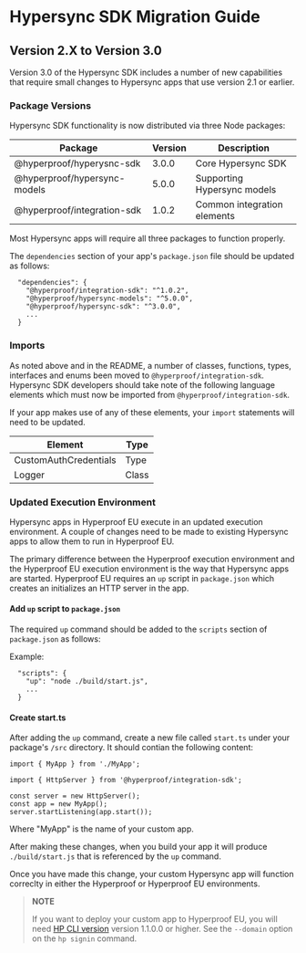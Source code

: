 # Hypersync SDK Migration Guide

## Version 2.X to Version 3.0

Version 3.0 of the Hypersync SDK includes a number of new capabilities that
require small changes to Hypersync apps that use version 2.1 or earlier.

### Package Versions

Hypersync SDK functionality is now distributed via three Node packages:

| Package                      | Version | Description                 |
| ---------------------------- | ------- | --------------------------- |
| @hyperproof/hyperysnc-sdk    | 3.0.0   | Core Hypersync SDK          |
| @hyperproof/hypersync-models | 5.0.0   | Supporting Hypersync models |
| @hyperproof/integration-sdk  | 1.0.2   | Common integration elements |

Most Hypersync apps will require all three packages to function properly.

The `dependencies` section of your app's `package.json` file should be updated as follows:

```
  "dependencies": {
    "@hyperproof/integration-sdk": "^1.0.2",
    "@hyperproof/hypersync-models": "^5.0.0",
    "@hyperproof/hypersync-sdk": "^3.0.0",
    ...
  }
```

### Imports

As noted above and in the README, a number of classes, functions, types, interfaces and enums
been moved to `@hyperproof/integration-sdk`. Hypersync SDK developers should take note of the
following language elements which must now be imported from `@hyperproof/integration-sdk`.

If your app makes use of any of these elements, your `import` statements will need to be updated.

| Element               | Type  |
| --------------------- | ----- |
| CustomAuthCredentials | Type  |
| Logger                | Class |

### Updated Execution Environment

Hypersync apps in Hyperproof EU execute in an updated execution environment. A couple of
changes need to be made to existing Hypersync apps to allow them to run in Hyperproof EU.

The primary difference between the Hyperproof execution environment and the Hyperproof EU
execution environment is the way that Hypersync apps are started. Hyperproof EU requires
an `up` script in `package.json` which creates an initializes an HTTP server in the app.

#### Add `up` script to `package.json`

The required `up` command should be added to the `scripts` section of `package.json` as follows:

Example:

```
  "scripts": {
    "up": "node ./build/start.js",
    ...
  }
```

#### Create start.ts

After adding the `up` command, create a new file called `start.ts` under your package's
`/src` directory. It should contian the following content:

```
import { MyApp } from './MyApp';

import { HttpServer } from '@hyperproof/integration-sdk';

const server = new HttpServer();
const app = new MyApp();
server.startListening(app.start());

```

Where "MyApp" is the name of your custom app.

After making these changes, when you build your app it will produce `./build/start.js` that is
referenced by the `up` command.

Once you have made this change, your custom Hypersync app will function correclty in either
the Hyperproof or Hyperproof EU environments.

> **NOTE**
>
> If you want to deploy your custom app to Hyperproof EU, you will need [HP CLI version](./hyperproof-cli.md)
> version 1.1.0.0 or higher. See the `--domain` option on the `hp signin` command.
